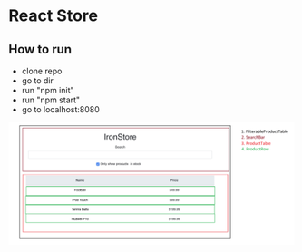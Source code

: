 # React Store
## How to run

- clone repo
- go to dir
- run "npm init"
- run "npm start"
- go to localhost:8080


![Screenshot](project-structure.png)
